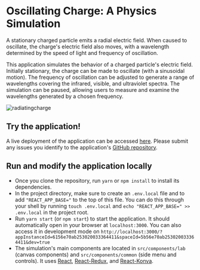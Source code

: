 # Oscillating Charge: A Physics Simulation

A stationary charged particle emits a radial electric field. When caused to oscillate, the charge's electric field also moves, with a wavelength determined by the speed of light and frequency of oscillation.

This application simulates the behavior of a charged particle's electric field. Initially stationary, the charge can be made to oscillate (with a sinusoidal motion). The frequency of oscillation can be adjusted to generate a range of wavelengths covering the infrared, visible, and ultraviolet spectra. The simulation can be paused, allowing users to measure and examine the wavelengths generated by a chosen frequency.

![radiatingcharge](https://user-images.githubusercontent.com/19311953/106732530-1653cd00-6611-11eb-9fd8-906550303bb4.gif)

## Try the application!

A live deployment of the application can be accessed [here](https://apps.graasp.eu/5acb589d0d5d9464081c2d46/5fc795f6f254ade34781a368/latest/index.html). Please submit any issues you identify to the application's [GitHub repository](https://github.com/graasp/graasp-app-radiating-charge).

## Run and modify the application locally

- Once you clone the repository, run `yarn` or `npm install` to install its dependencies.
- In the project directory, make sure to create an `.env.local` file and to add `"REACT_APP_BASE="` to the top of this file. You can do this through your shell by running `touch .env.local` and `echo "REACT_APP_BASE=" >> .env.local` in the project root.
- Run `yarn start` (or `npm start`) to start the application. It should automatically open in your browser at `localhost:3000`. You can also access it in development mode on `http://localhost:3000/?appInstanceId=6156e70ab253020033364411&spaceId=5b56e70ab253020033364411&dev=true`
- The simulation's main components are located in `src/components/lab` (canvas components) and `src/components/common` (side menu and controls). It uses [React](https://github.com/facebook/react), [React-Redux](https://github.com/reduxjs/react-redux), and [React-Konva](https://github.com/konvajs/react-konva).

